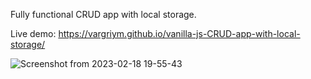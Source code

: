Fully functional CRUD app with local storage.

Live demo: https://vargriym.github.io/vanilla-js-CRUD-app-with-local-storage/

![Screenshot from 2023-02-18 19-55-43](https://user-images.githubusercontent.com/102037554/220266934-91baf4d7-363e-4957-916b-96502a7f6e40.png)
